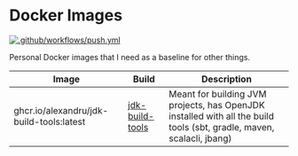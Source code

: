 # Docker Images

[![.github/workflows/push.yml](https://github.com/alexandru/docker-images/actions/workflows/push.yml/badge.svg)](https://github.com/alexandru/docker-images/actions/workflows/push.yml)

Personal Docker images that I need as a baseline for other things.

| Image | Build | Description |
|------------|------|-------------|
| ghcr.io/alexandru/jdk-build-tools:latest | [jdk-build-tools](./Dockerfile.jdk-build-tools) | Meant for building JVM projects, has OpenJDK installed with all the build tools (sbt, gradle, maven, scalacli, jbang) |
